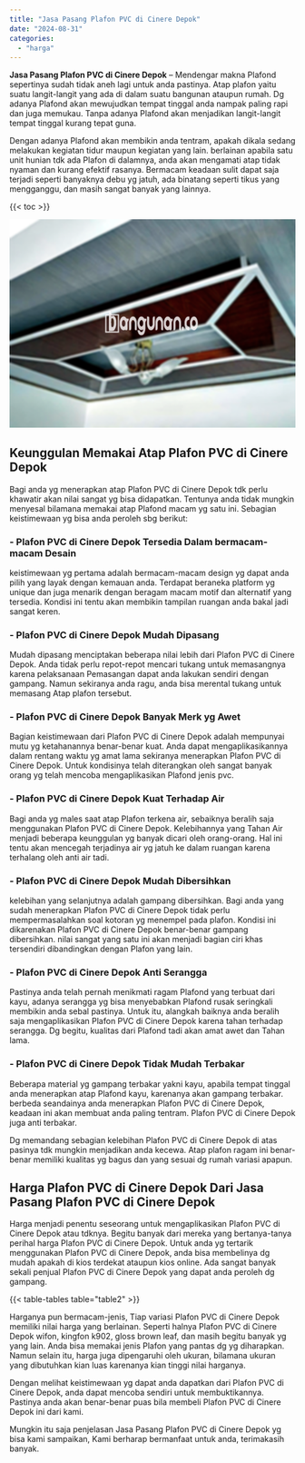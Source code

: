 ```yaml
---
title: "Jasa Pasang Plafon PVC di Cinere Depok"
date: "2024-08-31"
categories: 
  - "harga"
---
```


**Jasa Pasang Plafon PVC di Cinere Depok** – Mendengar makna Plafond sepertinya sudah tidak aneh lagi untuk anda pastinya. Atap plafon yaitu suatu langit-langit yang ada di dalam suatu bangunan ataupun rumah. Dg adanya Plafond akan mewujudkan tempat tinggal anda nampak paling rapi dan juga memukau. Tanpa adanya Plafond akan menjadikan langit-langit tempat tinggal kurang tepat guna.

Dengan adanya Plafond akan membikin anda tentram, apakah dikala sedang melakukan kegiatan tidur maupun kegiatan yang lain. berlainan apabila satu unit hunian tdk ada Plafon di dalamnya, anda akan mengamati atap tidak nyaman dan kurang efektif rasanya. Bermacam keadaan sulit dapat saja terjadi seperti banyaknya debu yg jatuh, ada binatang seperti tikus yang mengganggu, dan masih sangat banyak yang lainnya.

{{< toc >}}

![Jasa Pasang Plafon PVC di Cinere Depok](/images/flafond-pvc-murah21.png)

## Keunggulan Memakai Atap Plafon PVC di Cinere Depok

Bagi anda yg menerapkan atap Plafon PVC di Cinere Depok tdk perlu khawatir akan nilai sangat yg bisa didapatkan. Tentunya anda tidak mungkin menyesal bilamana memakai atap Plafond macam yg satu ini. Sebagian keistimewaan yg bisa anda peroleh sbg berikut:

### \- Plafon PVC di Cinere Depok Tersedia Dalam bermacam-macam Desain

keistimewaan yg pertama adalah bermacam-macam design yg dapat anda pilih yang layak dengan kemauan anda. Terdapat beraneka platform yg unique dan juga menarik dengan beragam macam motif dan alternatif yang tersedia. Kondisi ini tentu akan membikin tampilan ruangan anda bakal jadi sangat keren.

### \- Plafon PVC di Cinere Depok Mudah Dipasang

Mudah dipasang menciptakan beberapa nilai lebih dari Plafon PVC di Cinere Depok. Anda tidak perlu repot-repot mencari tukang untuk memasangnya karena pelaksanaan Pemasangan dapat anda lakukan sendiri dengan gampang. Namun sekiranya anda ragu, anda bisa merental tukang untuk memasang Atap plafon tersebut.

### \- Plafon PVC di Cinere Depok Banyak Merk yg Awet

Bagian keistimewaan dari Plafon PVC di Cinere Depok adalah mempunyai mutu yg ketahanannya benar-benar kuat. Anda dapat mengaplikasikannya dalam rentang waktu yg amat lama sekiranya menerapkan Plafon PVC di Cinere Depok. Untuk kondisinya telah diterangkan oleh sangat banyak orang yg telah mencoba mengaplikasikan Plafond jenis pvc.

### \- Plafon PVC di Cinere Depok Kuat Terhadap Air

Bagi anda yg males saat atap Plafon terkena air, sebaiknya beralih saja menggunakan Plafon PVC di Cinere Depok. Kelebihannya yang Tahan Air menjadi beberapa keunggulan yg banyak dicari oleh orang-orang. Hal ini tentu akan mencegah terjadinya air yg jatuh ke dalam ruangan karena terhalang oleh anti air tadi.

### \- Plafon PVC di Cinere Depok Mudah Dibersihkan

kelebihan yang selanjutnya adalah gampang dibersihkan. Bagi anda yang sudah menerapkan Plafon PVC di Cinere Depok tidak perlu mempermasalahkan soal kotoran yg menempel pada plafon. Kondisi ini dikarenakan Plafon PVC di Cinere Depok benar-benar gampang dibersihkan. nilai sangat yang satu ini akan menjadi bagian ciri khas tersendiri dibandingkan dengan Plafon yang lain.

### \- Plafon PVC di Cinere Depok Anti Serangga

Pastinya anda telah pernah menikmati ragam Plafond yang terbuat dari kayu, adanya serangga yg bisa menyebabkan Plafond rusak seringkali membikin anda sebal pastinya. Untuk itu, alangkah baiknya anda beralih saja mengaplikasikan Plafon PVC di Cinere Depok karena tahan terhadap serangga. Dg begitu, kualitas dari Plafond tadi akan amat awet dan Tahan lama.

### \- Plafon PVC di Cinere Depok Tidak Mudah Terbakar

Beberapa material yg gampang terbakar yakni kayu, apabila tempat tinggal anda menerapkan atap Plafond kayu, karenanya akan gampang terbakar. berbeda seandainya anda menerapkan Plafon PVC di Cinere Depok, keadaan ini akan membuat anda paling tentram. Plafon PVC di Cinere Depok juga anti terbakar.

Dg memandang sebagian kelebihan Plafon PVC di Cinere Depok di atas pasinya tdk mungkin menjadikan anda kecewa. Atap plafon ragam ini benar-benar memiliki kualitas yg bagus dan yang sesuai dg rumah variasi apapun.

## Harga Plafon PVC di Cinere Depok Dari Jasa Pasang Plafon PVC di Cinere Depok

Harga menjadi penentu seseorang untuk mengaplikasikan Plafon PVC di Cinere Depok atau tdknya. Begitu banyak dari mereka yang bertanya-tanya perihal harga Plafon PVC di Cinere Depok. Untuk anda yg tertarik menggunakan Plafon PVC di Cinere Depok, anda bisa membelinya dg mudah apakah di kios terdekat ataupun kios online. Ada sangat banyak sekali penjual Plafon PVC di Cinere Depok yang dapat anda peroleh dg gampang.

{{< table-tables table="table2" >}}

Harganya pun bermacam-jenis, Tiap variasi Plafon PVC di Cinere Depok memiliki nilai harga yang berlainan. Seperti halnya Plafon PVC di Cinere Depok wifon, kingfon k902, gloss brown leaf, dan masih begitu banyak yg yang lain. Anda bisa memakai jenis Plafon yang pantas dg yg diharapkan. Namun selain itu, harga juga dipengaruhi oleh ukuran, bilamana ukuran yang dibutuhkan kian luas karenanya kian tinggi nilai harganya.

Dengan melihat keistimewaan yg dapat anda dapatkan dari Plafon PVC di Cinere Depok, anda dapat mencoba sendiri untuk membuktikannya. Pastinya anda akan benar-benar puas bila membeli Plafon PVC di Cinere Depok ini dari kami.

Mungkin itu saja penjelasan Jasa Pasang Plafon PVC di Cinere Depok yg bisa kami sampaikan, Kami berharap bermanfaat untuk anda, terimakasih banyak.
